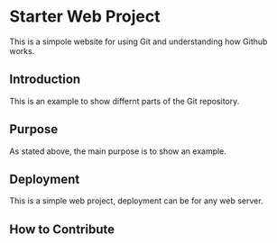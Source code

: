 # Starter Web Project
This is a simpole website for using Git and understanding how Github works.
## Introduction
This is an example to show differnt parts of the Git repository.
## Purpose
As stated above, the main purpose is to show an example.
## Deployment
This is a simple web project, deployment can be for any web server.
## How to Contribute
